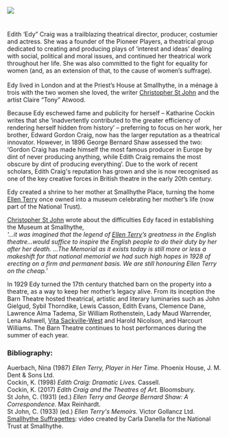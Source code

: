 <a href="https://juncture-digital.org"><img src="https://juncture-digital.org/images/ve-button.png"></a>
<param ve-config title="Edith “Edy” Craig (9 December 1869 – 27 March 1947)" author="Carla Danella" layout="vtl" banner="https://upload.wikimedia.org/wikipedia/commons/5/52/Smallhythe_Place%2C_Kent_1.jpg">

<param ve-entity eid="Q107325931" aliases="Priest’s House">
<param ve-entity eid="Q7543679" aliases="Barn Theatre">
<param ve-entity eid="Q7543679" aliases="museum">
<param ve-entity eid="Q7543679" aliases="Smallhythe Place">
<param ve-entity eid="Q3486845" aliases="SmallHythe">

#

Edith ‘Edy” Craig was a trailblazing theatrical director, producer, costumier and actress. She was a founder of the Pioneer Players, a theatrical group dedicated to creating and producing plays of ‘interest and ideas’ dealing with social, political and moral issues, and continued her theatrical work throughout her life. She was also committed to the fight for equality for women (and, as an extension of that, to the cause of women’s suffrage).
<br><br>
Edy lived in London and at the Priest’s House at Smallhythe, in a ménage à trois with the two women she loved, the writer [Christopher St John](/20c/20c-st-john-biography) 
and the artist Claire “Tony” Atwood.
<param ve-image url="https://upload.wikimedia.org/wikipedia/commons/4/4c/Edith_Ailsa_Geraldine_Craig%2C_1895.jpg" label="Edith Craig" attribution="Alfred Ellis (active 1884-1899), Public domain, via Wikimedia Commons">
<param ve-map center="Q107325931" zoom="10">
<param ve-map center="Q3486845" zoom="10">

Because Edy eschewed fame and publicity for herself – Katharine Cockin writes that she ‘inadvertently contributed to the greater efficiency of rendering herself hidden from history’  – preferring to focus on her work, her brother, Edward Gordon Craig, now has the larger reputation as a theatrical innovator. However, in 1896 George Bernard Shaw assessed the two: ‘Gordon Craig has made himself the most famous producer in Europe by dint of never producing anything, while Edith Craig remains the most obscure by dint of producing everything’.  Due to the work of recent scholars, Edith Craig's reputation has grown and she is now recognised as one of the key creative forces in British theatre in the early 20th century.
<param ve-image url="https://upload.wikimedia.org/wikipedia/commons/d/d3/George_Bernard_Shaw_1909.jpg" label="George Bernard Shaw, 1909" attribution="Unknown author, Public domain, via Wikimedia Commons">


Edy created a shrine to her mother at Smallhythe Place, turning the home [Ellen Terry](/20c/20c-terry-biography) once owned into a museum celebrating her mother’s life (now part of the National Trust). 
<param ve-image url="https://upload.wikimedia.org/wikipedia/commons/2/23/Smallhythe_Place_2_%284907965156%29.jpg" label="Smallhythe Place, Museum" attribution=" Tony Hisgett from Birmingham, UK, CC BY 2.0, via Wikimedia Commons">
<param ve-map center="Q7543679" zoom="10">
<param ve-map center="Q7543679" zoom="10">

[Christopher St John](/20c/20c-st-john-biography) wrote about the difficulties Edy faced in establishing the Museum at Smallhythe,   
_‘...it was imagined that the legend of [Ellen Terry](/20c/20c-terry-biography)’s greatness in the English theatre...would suffice to inspire the English people to do their duty by her after her death. …The Memorial as it exists today is still more or less a makeshift for that national memorial we had such high hopes in 1928 of erecting on a firm and permanent basis. We are still honouring Ellen Terry on the cheap.’_ 
<param ve-image url="https://upload.wikimedia.org/wikipedia/commons/4/41/Miss_Ellen_Terry_a11044.jpg" label="Miss Ellen Terry c. 1902-1912" attribution="Lallie Charles, Public domain, via Wikimedia Commons">

In 1929 Edy turned the 17th century thatched barn on the property into a theatre, as a way to keep her mother’s legacy alive. From its inception the Barn Theatre hosted theatrical, artistic and literary luminaries such as John Gielgud, Sybil Thorndike, Lewis Casson, Edith Evans, Clemence Dane, Lawrence Alma Tadema, Sir William Rothenstein, Lady Maud Warrender, Lena Ashwell, [Vita Sackville-West](/20c/20c-sackville-west-biography) and Harold Nicolson, and Harcourt Williams. The Barn Theatre continues to host performances during the summer of each year. 
<param ve-image url="https://upload.wikimedia.org/wikipedia/commons/c/ce/Thatched_Barn_Theatre_-_geograph.org.uk_-_1276161.jpg" label="Thatched Barn Theatre" attribution="JThomas / Thatched Barn Theatre">
<param ve-map center="Q7543679" zoom="10">

### Bibliography:

Auerbach, Nina (1987) _Ellen Terry, Player in Her Time._ Phoenix House, J. M. Dent & Sons Ltd.  
Cockin, K. (1998) _Edith Craig: Dramatic Lives._ Cassell.  
Cockin, K. (2017) _Edith Craig and the Theatres of Art._ Bloomsbury.  
St John, C. (1931) (ed.) _Ellen Terry and George Bernard Shaw: A Correspondence._ Max Reinhardt.    
St John, C. (1933) (ed.) _Ellen Terry's Memoirs._ Victor Gollancz Ltd.   
[Smallhythe Suffragettes](https://vimeo.com/393665654): video created by Carla Danella for the National Trust at Smallhythe.
